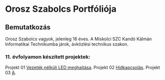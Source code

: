 # Orosz Szabolcs Portfóliója
## Bemutatkozás 
Orosz Szabolcs vagyok, jelenleg 16 éves. A Miskolci SZC Kandó Kálmán Informatikai Technikumba járok, ávközlési technikus szakon. 
### 11. évfolyamon készített projektek:

Projekt 01 [Vezeték nélküli LED meghajtása](https://oroszszr.github.io/portfolio/11/projekt01). 
Projekt 02 [Hídkapcsolás](https://oroszszr.github.io/portfolio/11/projekt02). 
Projekt 03 [A](https://oroszszr.github.io/portfolio/11/projekt03). 
